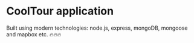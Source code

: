 # CoolTour application

Built using modern technologies: node.js, express, mongoDB, mongoose and mapbox etc. 🔥🔥🔥
